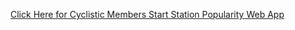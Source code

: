 [Click Here for Cyclistic Members Start Station Popularity Web App](https://univofillinois.maps.arcgis.com/apps/instant/slider/index.html?appid=369466bce0dd4acc9f3688a8559cde0e)
